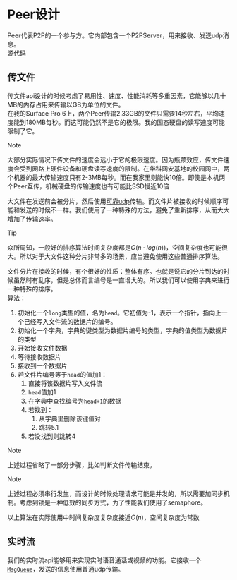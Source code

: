 # Peer设计

Peer代表P2P的一个参与方。它内部包含一个P2PServer，用来接收、发送udp消息。  
[源代码](../src/chronos.P2P.client/Client/Peer.cs)  

## 传文件
传文件api设计的时候考虑了易用性、速度、性能消耗等多重因素，它能够以几十MB的内存占用来传输以GB为单位的文件。  
在我的Surface Pro 6上，两个Peer传输2.33GB的文件只需要14秒左右，平均速度能到180MB每秒。而这可能仍然不是它的极限。我的固态硬盘的读写速度可能限制了它。  
> [!NOTE]
> 大部分实际情况下传文件的速度会远小于它的极限速度。因为瓶颈效应，传文件速度会受到网路上硬件设备和硬盘读写速度的限制。在华科网安基地的校园网中，两个机器的最大传输速度只有2-3MB每秒。而在我家里则能快10倍。即使是本机两个Peer互传，机械硬盘的传输速度也有可能比SSD慢近10倍  

大文件在发送前会被分片，然后使用[可靠udp](P2PServerDesign.md)传输。而文件片被接收的时候顺序可能和发送的时候不一样。我们使用了一种特殊的方法，避免了重新排序，从而大大增加了传输速率。  
> [!TIP]
> 众所周知，一般好的排序算法时间复杂度都是$O(n\cdot log(n))$，空间复杂度也可能很大。所以对于大文件这种分片非常多的场景，应当避免使用这些普通排序算法。

文件分片在接收的时候，有个很好的性质：整体有序。也就是说它的分片到达的时候虽然时有乱序，但是总体而言编号是一直增大的。所以我们可以使用字典来进行一种特殊的排序。  
算法：  
1. 初始化一个`long`类型的值，名为`head`。它初值为-1，表示一个指针，指向上一个已经写入文件流的数据片的编号。
2. 初始化一个字典，字典的键类型为数据片编号的类型，字典的值类型为数据片的类型
3. 开始接收文件数据
4. 等待接收数据片
5. 接收到一个数据片
6. 若文件片编号等于`head`的值加1：
   1. 直接将该数据片写入文件流
   2. `head`值加1
   3. 在字典中查找编号为`head+1`的数据
   4. 若找到：
      1. 从字典里删除该键值对
      2. 跳转5.1
   5. 若没找到则跳转4

> [!NOTE]
> 上述过程省略了一部分步骤，比如判断文件传输结束。

> [!NOTE]
> 上述过程必须串行发生，而设计的时候处理请求可能是并发的，所以需要加同步机制。考虑到锁是一种低效的同步方式，为了性能我们使用了semaphore。

以上算法在实际使用中时间复杂度复杂度接近$O(n)$，空间复杂度为常数

## 实时流

我们的实时流api能够用来实现实时语音通话或视频的功能。它接收一个[`MsgQueue`](MsgQueue.md)，发送的信息使用普通udp传输。
